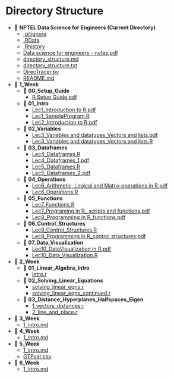 # Directory Structure

- 📂 **NPTEL Data Science for Engineers (Current Directory)**
  - [.gitignore](./.gitignore)
  - [.RData](./.RData)
  - [.Rhistory](./.Rhistory)
  - [Data science for engineers - notes.pdf](./Data%20science%20for%20engineers%20-%20notes.pdf)
  - [directory_structure.md](./directory_structure.md)
  - [directory_structure.txt](./directory_structure.txt)
  - [DirecTracer.py](./DirecTracer.py)
  - [README.md](./README.md)
- 📂 **1_Week**
  - 📂 **00_Setup_Guide**
    - [R Setup Guide.pdf](1_Week/00_Setup_Guide/R%20Setup%20Guide.pdf)
  - 📂 **01_Intro**
    - [Lec1_Introduction to R.pdf](1_Week/01_Intro/Lec1_Introduction%20to%20R.pdf)
    - [Lec1_SampleProgram.R](1_Week/01_Intro/Lec1_SampleProgram.R)
    - [Lec2_Introduction to R.pdf](1_Week/01_Intro/Lec2_Introduction%20to%20R.pdf)
  - 📂 **02_Variables**
    - [Lec3_Variables and datatypes_Vectors and lists.pdf](1_Week/02_Variables/Lec3_Variables%20and%20datatypes_Vectors%20and%20lists.pdf)
    - [Lec3_Variables and datatypes_Vectors and lists.R](1_Week/02_Variables/Lec3_Variables%20and%20datatypes_Vectors%20and%20lists.R)
  - 📂 **03_Dataframes**
    - [Lec4_Dataframes.R](1_Week/03_Dataframes/Lec4_Dataframes.R)
    - [Lec4_Dataframes_1.pdf](1_Week/03_Dataframes/Lec4_Dataframes_1.pdf)
    - [Lec5_Dataframes.R](1_Week/03_Dataframes/Lec5_Dataframes.R)
    - [Lec5_Dataframes_2.pdf](1_Week/03_Dataframes/Lec5_Dataframes_2.pdf)
  - 📂 **04_Operations**
    - [Lec6_Arithmetic, Logical and Matrix operations in R.pdf](1_Week/04_Operations/Lec6_Arithmetic%2C%20Logical%20and%20Matrix%20operations%20in%20R.pdf)
    - [Lec6_Operations.R](1_Week/04_Operations/Lec6_Operations.R)
  - 📂 **05_Functions**
    - [Lec7_Functions.R](1_Week/05_Functions/Lec7_Functions.R)
    - [Lec7_Programing in R_ scripts and functions.pdf](1_Week/05_Functions/Lec7_Programing%20in%20R_%20scripts%20and%20functions.pdf)
    - [Lec8_Programming in R_functions.pdf](1_Week/05_Functions/Lec8_Programming%20in%20R_functions.pdf)
  - 📂 **06_Control_Structures**
    - [Lec9_Control_Structures.R](1_Week/06_Control_Structures/Lec9_Control_Structures.R)
    - [Lec9_Programming in R_control structures.pdf](1_Week/06_Control_Structures/Lec9_Programming%20in%20R_control%20structures.pdf)
  - 📂 **07_Data_Visualization**
    - [Lec10_DataVisualization in R.pdf](1_Week/07_Data_Visualization/Lec10_DataVisualization%20in%20R.pdf)
    - [Lec10_Data_Visualization.R](1_Week/07_Data_Visualization/Lec10_Data_Visualization.R)
- 📂 **2_Week**
  - 📂 **01_Linear_Algebra_Intro**
    - [intro.r](2_Week/01_Linear_Algebra_Intro/intro.r)
  - 📂 **02_Solving_Linear_Equations**
    - [solving_linear_eqns.r](2_Week/02_Solving_Linear_Equations/solving_linear_eqns.r)
    - [solving_linear_eqns_continued.r](2_Week/02_Solving_Linear_Equations/solving_linear_eqns_continued.r)
  - 📂 **03_Distance_Hyperplanes_Halfspaces_Eigen**
    - [1_vectors_distances.r](2_Week/03_Distance_Hyperplanes_Halfspaces_Eigen/1_vectors_distances.r)
    - [2_line_and_place.r](2_Week/03_Distance_Hyperplanes_Halfspaces_Eigen/2_line_and_place.r)
- 📂 **3_Week**
  - [1_intro.md](3_Week/1_intro.md)
- 📂 **4_Week**
  - [1_intro.md](4_Week/1_intro.md)
- 📂 **5_Week**
  - [1_intro.md](5_Week/1_intro.md)
  - [GTPvar.csv](5_Week/GTPvar.csv)
- 📂 **6_Week**
  - [1_intro.md](6_Week/1_intro.md)
